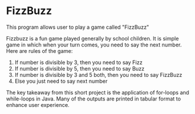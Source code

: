 # FizzBuzz

This program allows user to play a game called "FizzBuzz"

Fizzbuzz is a fun game played generally by school children. It is simple game in which when your turn comes, you need to say the next number. Here are rules of the game:

1. If number is divisible by 3, then you need to say Fizz
2. If number is divisible by 5, then you need to say Buzz
3. If number is divisible by 3 and 5 both, then you need to say FizzBuzz
4. Else you just need to say next number

The key takeaway from this short project is the application of for-loops and while-loops in Java. Many of the outputs are printed in tabular format to enhance user experience.

